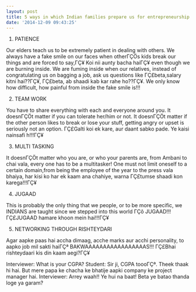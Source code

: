 ```yaml
---
layout: post
title: 5 ways in which Indian families prepare us for entrepreneurship
date: '2014-12-09 09:43:25'
---
```


1. PATIENCE

Our elders teach us to be extremely patient in dealing with others. We always have a fake smile on our faces when otherΓÇÖs kids break our things and are forced to say,ΓÇ¥ Koi nii aunty bacha haiΓÇ¥ even though we are burning inside. We are fuming inside when our relatives, instead of congratulating us on bagging a job, ask us questions like ΓÇ£beta,salary kitni hai??ΓÇ¥, ΓÇ£beta, ab shaadi kab kar rahe ho??ΓÇ¥. We only know how difficult, how painful from inside the fake smile is!!!

2.	TEAM WORK

You have to share everything with each and everyone around you. It doesnΓÇÖt matter if you can tolerate her/him or not. It doesnΓÇÖt matter if the other person likes to break or lose your stuff, getting angry or upset is seriously not an option. ΓÇ£Galti koi ek kare, aur daant sabko pade. Ye kaisi nainsafi h!!!ΓÇ¥

3.	MULTI TASKING

It doesnΓÇÖt matter who you are, or who your parents are, from Ambani to chai vala, every one has to be a multitasker! One must not limit oneself to a certain domain,from being the employee of the year to the press vala bhaiya, har kisi ko har ek kaam ana chahiye, warna ΓÇ£tumse shaadi kon karega!!!ΓÇ¥
 
4.	JUGAAD

This is probably the only thing that we people, or to be more specific, we INDIANS are taught since we stepped into this world ΓÇô JUGAAD!!!  ΓÇ£JUGAAD hamare khoon mein hai!!!ΓÇ¥

5.	NETWORKING THROUGH RISHTEYDARI

Agar aapke paas hai accha dimaag, acche marks aur acchi personality, to aapko job mil sakti haiΓÇª BAKWAAAAAAAAAAAAAAAAAS!!! ΓÇ£Bhai rishteydaari kis din kaam aegi?ΓÇ¥ 

Interviewer: What is your CGPA?
Student: Sir ji, CGPA toooΓÇª. Theek thaak hi hai. But mere papa ke chacha ke bhatije aapki company ke project manager hai.
Interviewer: Arrey waah!! Ye hui na baat! Beta ye batao thanda loge ya garam?


